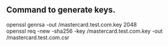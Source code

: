 <h2>Command to generate keys.</h2>

openssl genrsa -out <path>/mastercard.test.com.key 2048 <br>
openssl req -new -sha256 -key <path>/mastercard.test.com.key -out <path>/mastercard.test.com.csr
